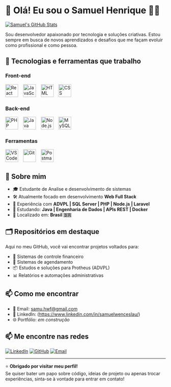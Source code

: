 # 👋 Olá! Eu sou o Samuel Henrique 👨‍💻

[![Samuel's GitHub Stats](https://github-readme-stats.vercel.app/api?username=samuelhenriique&show_icons=true&theme=github_dark&hide_title=true)](https://github.com/samuelhenriique)


Sou desenvolvedor apaixonado por tecnologia e soluções criativas. Estou sempre em busca de novos aprendizados e desafios que me façam evoluir como profissional e como pessoa.

## 🧰 Tecnologias e ferramentas que trabalho

### Front-end

<p align="left">
  <img src="https://cdn.jsdelivr.net/gh/devicons/devicon/icons/react/react-original.svg" width="40" height="40" alt="React" />&nbsp;&nbsp;&nbsp;
  <img src="https://cdn.jsdelivr.net/gh/devicons/devicon/icons/javascript/javascript-original.svg" width="40" height="40" alt="JavaScript" />&nbsp;&nbsp;&nbsp;
  <img src="https://cdn.jsdelivr.net/gh/devicons/devicon/icons/html5/html5-original.svg" width="40" height="40" alt="HTML" />&nbsp;&nbsp;&nbsp;
  <img src="https://cdn.jsdelivr.net/gh/devicons/devicon/icons/css3/css3-original.svg" width="40" height="40" alt="CSS" />
</p>

### Back-end

<p align="left">
  <img src="https://cdn.jsdelivr.net/gh/devicons/devicon/icons/php/php-original.svg" width="40" height="40" alt="PHP" />&nbsp;&nbsp;&nbsp;
  <img src="https://cdn.jsdelivr.net/gh/devicons/devicon/icons/java/java-original.svg" width="40" height="40" alt="Java" />&nbsp;&nbsp;&nbsp;
  <img src="https://cdn.jsdelivr.net/gh/devicons/devicon/icons/nodejs/nodejs-original.svg" width="40" height="40" alt="Node.js" />&nbsp;&nbsp;&nbsp;
  <img src="https://cdn.jsdelivr.net/gh/devicons/devicon/icons/mysql/mysql-original.svg" width="40" height="40" alt="MySQL" />
</p>

### Ferramentas

<p align="left">
  <img src="https://cdn.jsdelivr.net/gh/devicons/devicon/icons/vscode/vscode-original.svg" width="40" height="40" alt="VS Code" />&nbsp;&nbsp;&nbsp;
  <img src="https://cdn.jsdelivr.net/gh/devicons/devicon/icons/git/git-original.svg" width="40" height="40" alt="Git" />&nbsp;&nbsp;&nbsp;
  <img src="https://cdn.jsdelivr.net/gh/devicons/devicon/icons/postman/postman-original.svg" width="40" height="40" alt="Postman" />
</p>

## 🚀 Sobre mim

- 🎓 Estudante de Analise e desenvolvimento de sistemas
- 🛠️ Atualmente focado em desenvolvimento **Web Full Stack**
- 💼 Experiência com **ADVPL | SQL Server | PHP | Node.js | Laravel**
- 🧠 Estudando: **Java | Engenharia de Dados | APIs REST | Docker**
- 📍 Localizado em: **Brasil 🇧🇷**

## 🗂 Repositórios em destaque

Aqui no meu GitHub, você vai encontrar projetos voltados para:

- 💸 Sistemas de controle financeiro
- 🧽 Sistemas de agendamento
- 📦 Estudos e soluções para Protheus (ADVPL)
- 📊 Relatórios e automações administrativas

## 📫 Como me encontrar

- 📧 Email: samu.hwf@gmail.com
- 💼 LinkedIn: (https://www.linkedin.com/in/samuelwenceslau/)
- 🌐 Portfólio: *em construção*

## 📫 Me encontre nas redes

[![LinkedIn](https://img.shields.io/badge/LinkedIn-0A66C2?style=for-the-badge&logo=linkedin&logoColor=white)](https://www.linkedin.com/in/seu-usuario)
[![GitHub](https://img.shields.io/badge/GitHub-181717?style=for-the-badge&logo=github&logoColor=white)](https://github.com/seu-usuario)
[![Email](https://img.shields.io/badge/Email-D14836?style=for-the-badge&logo=gmail&logoColor=white)](mailto:seuemail@gmail.com)

---

⭐ **Obrigado por visitar meu perfil!**  
Se quiser bater um papo sobre código, ideias de projeto ou apenas trocar experiências, sinta-se à vontade para entrar em contato!
